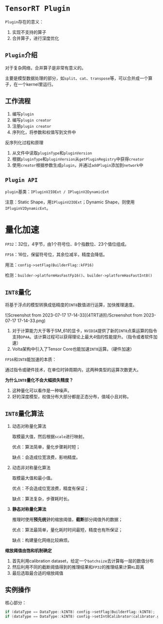 # `TensorRT Plugin`

`Plugin`存在的意义：

1. 实现不支持的算子
2. 合并算子，进行深度优化



## `Plugin`介绍

对于复杂网络，合并算子是非常有意义的。

主要是模型数据处理的部分，如`split`、`cat`、`transpose`等，可以合并成一个算子，在一个kernel里运行。



## 工作流程

1. 编写`plugin`
2. 编写`plugin creator`
3. 注册`plugin creator`
4. 序列化，将参数和权值写到文件中



反序列化过程和原理

1. 从文件中读取`pluginType`和`pluginVersion`
2. 根据`pluginType`和`pluginVersion`从`getPluginRegistry`中获得`creator`
3. 使用`creator`根据参数生成`plugin`，并通过`addPlugin`添加到`network`中



## `Plugin API`

`plugin`基类：`IPluginV2IOExt / IPluginV2DynamicExt`

注意：Static Shape，用`IPluginV2IOExt`；Dynamic Shape，则使用`IPluginV2DynamicExt`。



# 量化加速

`FP32`：32位，4字节，由1个符号位、8个指数位、23个值位组成。

`FP16`：16位，保留符号位，其余位减半，精度会降低。

用法：`config->setFlag(BuilderFlag::kFP16)`

检测：`builder->platformHasFastFp16()`、`builder->platformHasFastInt8()`



## `INT8`量化

将基于浮点的模型转换成低精度的`INT8`数值进行运算，加快推理速度。

![Screenshot from 2023-07-17 17-14-33](4TRT进阶/Screenshot from 2023-07-17 17-14-33.png)

1. 对于计算能力大于等于SM_61的显卡，`NVIDIA`提供了新的`INT8`点乘运算的指令支持`DP4A`。该计算过程可以获得理论上最大4倍的性能提升。（指令或者软件加速）
2. Volta架构中引入了Tensor Core也能加速`INT8`运算。（硬件加速）



`FP16`和`INT8`能加速的本质：

通过指令或硬件技术，在单位时钟周期内，这两种类型的运算次数更大。



**为什么`INT8`量化不会大幅损失精度？**

1. 这种量化可以看作是一种噪声。
2. 好的深度模型，权值分布大部分都是正态分布，值域小且对称。



## `INT8`量化算法

1. 动态对称量化算法

   取模最大值，然后根据`scale`进行映射。

   优点：算法简单，量化步骤耗时短；

   缺点：会造成位宽浪费，影响精度。

2. 动态非对称量化算法

   取模最大值和最小值。

   优点：不会造成位宽浪费，精度有保证；

   缺点：算法复杂，步骤耗时长。

3. **静态对称量化算法**

   推理时使用**预先统计**的缩放阈值，**截断**部分阈值外的数据；

   优点：算法最简单，量化耗时时间最短，精度也有所保证；

   缺点：构建量化网络比较麻烦。



**缩放阈值由饱和机制确定**

1. 首先利用calibration dataset，给定一个`batchsize`去计算每一层的数值分布
2. 然后利用不同的截断阈值得到的推理结果和`FP32`的推理结果计算`KL`距离
3. 最后选取最合适的缩放阈值



## 实例操作

核心部分：

```c++
if (dataType == DataType::kINT8) config->setFlag(BuilderFlag::kINT8);
if (dataType == DataType::kINT8) config->setInt8Calibrator(calibrator.get());
```

